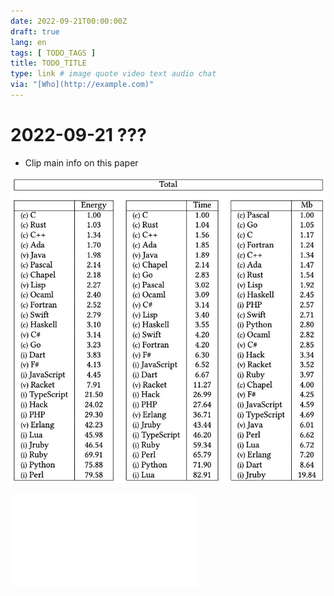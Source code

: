 ```yaml
---
date: 2022-09-21T00:00:00Z
draft: true
lang: en
tags: [ TODO_TAGS ]
title: TODO_TITLE
type: link # image quote video text audio chat
via: "[Who](http://example.com)"
---
```



# 2022-09-21 ???


* Clip main info on this paper

![2022-09-21 ---](2022-09-21%20---.jpeg)



![2022-09-21-----1-sleFinal.pdf](2022-09-21-----1-sleFinal.pdf)